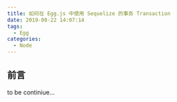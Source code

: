 ```yaml
---
title: 如何在 Egg.js 中使用 Sequelize 的事务 Transaction
date: 2019-08-22 14:07:14
tags:
  - Egg
categories:
  - Node
---
```


## 前言

to be continiue...

```js
```
